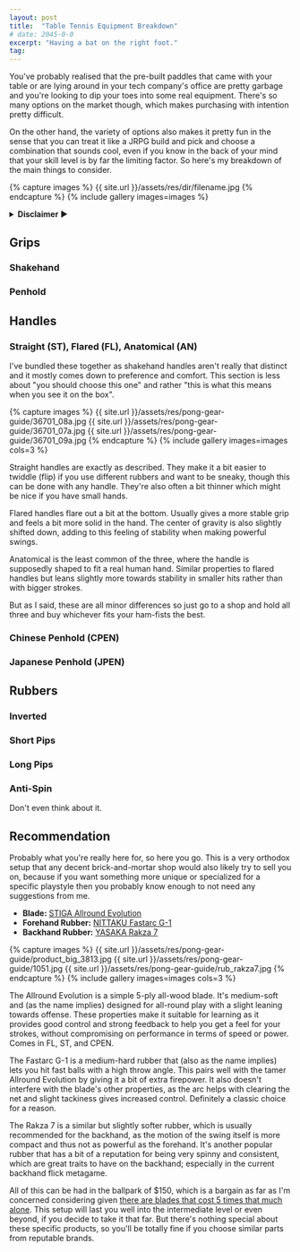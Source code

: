 ```yaml
---
layout: post
title:  "Table Tennis Equipment Breakdown"
# date: 2045-0-0
excerpt: "Having a bat on the right foot."
tag:
---
```


You've probably realised that the pre-built paddles that came with your table or are lying around in your tech company's office are pretty garbage and you're looking to dip your toes into some real equipment. There's so many options on the market though, which makes purchasing with intention pretty difficult. 

On the other hand, the variety of options also makes it pretty fun in the sense that you can treat it like a JRPG build and pick and choose a combination that sounds cool, even if you know in the back of your mind that your skill level is by far the limiting factor. So here's my breakdown of the main things to consider.

{% capture images %}
    {{ site.url }}/assets/res/dir/filename.jpg
{% endcapture %}
{% include gallery images=images %}

<details><summary><b>Disclaimer</b> ▶</summary>
<p>There's a lot more that goes into ping pong gear than what I've described below. You could get into a lot of nuanced discussions around materials, weight, size, mass distribution, ply count, composite layers, playstyle ratings, hardness and stiffness, tension, tackiness, and myriad other variables.</p>

<p>However this article is intended to present a broad overview of the various categories to aid with beginner equipment selection, and thus will not go into detail about the various micro-optimisations available on the market. Choosing between shake vs cpen is a much more permanent decision than ALC or ZLC.</p>
</details>

## Grips
### Shakehand
### Penhold

## Handles
### Straight (ST), Flared (FL), Anatomical (AN)
I've bundled these together as shakehand handles aren't really that distinct and it mostly comes down to preference and comfort. This section is less about "you should choose this one" and rather "this is what this means when you see it on the box".

{% capture images %}
    {{ site.url }}/assets/res/pong-gear-guide/36701_08a.jpg
    {{ site.url }}/assets/res/pong-gear-guide/36701_07a.jpg
    {{ site.url }}/assets/res/pong-gear-guide/36701_09a.jpg
{% endcapture %}
{% include gallery images=images cols=3 %}

Straight handles are exactly as described. They make it a bit easier to twiddle (flip) if you use different rubbers and want to be sneaky, though this can be done with any handle. They're also often a bit thinner which might be nice if you have small hands.

Flared handles flare out a bit at the bottom. Usually gives a more stable grip and feels a bit more solid in the hand. The center of gravity is also slightly shifted down, adding to this feeling of stability when making powerful swings.

Anatomical is the least common of the three, where the handle is supposedly shaped to fit a real human hand. Similar properties to flared handles but leans slightly more towards stability in smaller hits rather than with bigger strokes.

But as I said, these are all minor differences so just go to a shop and hold all three and buy whichever fits your ham-fists the best.

### Chinese Penhold (CPEN)
### Japanese Penhold (JPEN)

## Rubbers
### Inverted
### Short Pips
### Long Pips
### Anti-Spin
Don't even think about it.

## Recommendation

Probably what you're really here for, so here you go. This is a very orthodox setup that any decent brick-and-mortar shop would also likely try to sell you on, because if you want something more unique or specialized for a specific playstyle then you probably know enough to not need any suggestions from me.

* **Blade:** [STIGA Allround Evolution](https://revspin.net/blade/stiga-allround-evolution.html)
* **Forehand Rubber:** [NITTAKU Fastarc G-1](https://revspin.net/rubber/nittaku-fastarc-g-1.html)
* **Backhand Rubber:** [YASAKA Rakza 7](https://revspin.net/rubber/yasaka-rakza-7.html)

{% capture images %}
    {{ site.url }}/assets/res/pong-gear-guide/product_big_3813.jpg
    {{ site.url }}/assets/res/pong-gear-guide/1051.jpg
    {{ site.url }}/assets/res/pong-gear-guide/rub_rakza7.jpg
{% endcapture %}
{% include gallery images=images cols=3 %}

The Allround Evolution is a simple 5-ply all-wood blade. It's medium-soft and (as the name implies) designed for all-round play with a slight leaning towards offense. These properties make it suitable for learning as it provides good control and strong feedback to help you get a feel for your strokes, without compromising on performance in terms of speed or power. Comes in FL, ST, and CPEN.

The Fastarc G-1 is a medium-hard rubber that (also as the name implies) lets you hit fast balls with a high throw angle. This pairs well with the tamer Allround Evolution by giving it a bit of extra firepower. It also doesn't interfere with the blade's other properties, as the arc helps with clearing the net and slight tackiness gives increased control. Definitely a classic choice for a reason.

The Rakza 7 is a similar but slightly softer rubber, which is usually recommended for the backhand, as the motion of the swing itself is more compact and thus not as powerful as the forehand. It's another popular rubber that has a bit of a reputation for being very spinny and consistent, which are great traits to have on the backhand; especially in the current backhand flick metagame.

All of this can be had in the ballpark of $150, which is a bargain as far as I'm concerned considering given [there are blades that cost 5 times that much alone](https://revspin.net/blade/dhs-w968-hurricane-long-5-national.html). This setup will last you well into the intermediate level or even beyond, if you decide to take it that far. But there's nothing special about these specific products, so you'll be totally fine if you choose similar parts from reputable brands.
